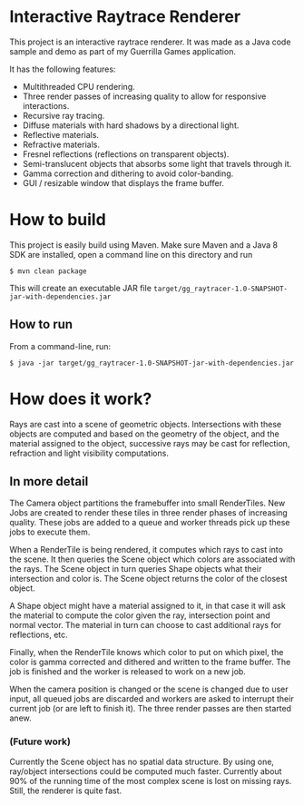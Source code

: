 # Interactive Raytrace Renderer

This project is an interactive raytrace renderer. It was made as a Java code sample and demo as part of my Guerrilla Games application.

It has the following features:

- Multithreaded CPU rendering.
- Three render passes of increasing quality to allow for responsive interactions.
- Recursive ray tracing.
- Diffuse materials with hard shadows by a directional light.
- Reflective materials.
- Refractive materials.
- Fresnel reflections (reflections on transparent objects).
- Semi-translucent objects that absorbs some light that travels through it.
- Gamma correction and dithering to avoid color-banding.
- GUI / resizable window that displays the frame buffer.

# How to build

This project is easily build using Maven. Make sure Maven and a Java 8 SDK are installed, open a command line on this directory and run

    $ mvn clean package

This will create an executable JAR file `target/gg_raytracer-1.0-SNAPSHOT-jar-with-dependencies.jar`

## How to run

From a command-line, run:

    $ java -jar target/gg_raytracer-1.0-SNAPSHOT-jar-with-dependencies.jar

# How does it work?

Rays are cast into a scene of geometric objects. Intersections with these objects are computed and based on the geometry of the object, and the material assigned to the object, successive rays may be cast for reflection, refraction and light visibility computations.

## In more detail

The Camera object partitions the framebuffer into small RenderTiles. New Jobs are created to render these tiles in three render phases of increasing quality. These jobs are added to a queue and worker threads pick up these jobs to execute them.

When a RenderTile is being rendered, it computes which rays to cast into the scene. It then queries the Scene object which colors are associated with the rays. The Scene object in turn queries Shape objects what their intersection and color is. The Scene object returns the color of the closest object.

A Shape object might have a material assigned to it, in that case it will ask the material to compute the color given the ray, intersection point and normal vector. The material in turn can choose to cast additional rays for reflections, etc.

Finally, when the RenderTile knows which color to put on which pixel, the color is gamma corrected and dithered and written to the frame buffer. The job is finished and the worker is released to work on a new job.

When the camera position is changed or the scene is changed due to user input, all queued jobs are discarded and workers are asked to interrupt their current job (or are left to finish it). The three render passes are then started anew.

### (Future work)

Currently the Scene object has no spatial data structure. By using one, ray/object intersections could be computed much faster. Currently about 90% of the running time of the most complex scene is lost on missing rays. Still, the renderer is quite fast.
